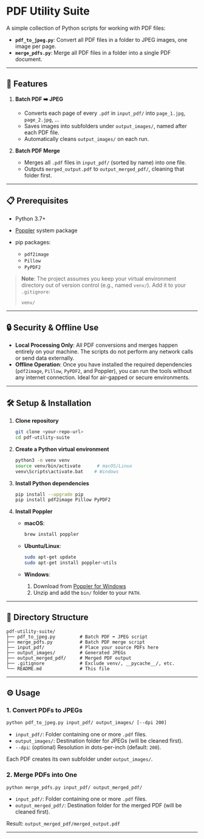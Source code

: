 # PDF Utility Suite

A simple collection of Python scripts for working with PDF files:

* **`pdf_to_jpeg.py`**: Convert all PDF files in a folder to JPEG images, one image per page.
* **`merge_pdfs.py`**: Merge all PDF files in a folder into a single PDF document.

---

## 🚀 Features

1. **Batch PDF ➡️ JPEG**

   * Converts each page of every `.pdf` in `input_pdf/` into `page_1.jpg`, `page_2.jpg`, …
   * Saves images into subfolders under `output_images/`, named after each PDF file.
   * Automatically cleans `output_images/` on each run.

2. **Batch PDF Merge**

   * Merges all `.pdf` files in `input_pdf/` (sorted by name) into one file.
   * Outputs `merged_output.pdf` to `output_merged_pdf/`, cleaning that folder first.

---

## 📋 Prerequisites

* Python 3.7+
* [Poppler](https://poppler.freedesktop.org/) system package
* pip packages:

  * `pdf2image`
  * `Pillow`
  * `PyPDF2`

> **Note**: The project assumes you keep your virtual environment directory out of version control (e.g., named `venv/`). Add it to your `.gitignore`:
>
> ```gitignore
> venv/
> ```

---

## 🔒 Security & Offline Use

* **Local Processing Only**: All PDF conversions and merges happen entirely on your machine. The scripts do not perform any network calls or send data externally.
* **Offline Operation**: Once you have installed the required dependencies (`pdf2image`, `Pillow`, `PyPDF2`, and Poppler), you can run the tools without any internet connection. Ideal for air-gapped or secure environments.

---

## 🛠️ Setup & Installation

1. **Clone repository**

   ```bash
   git clone <your-repo-url>
   cd pdf-utility-suite
   ```

2. **Create a Python virtual environment**

   ```bash
   python3 -m venv venv
   source venv/bin/activate      # macOS/Linux
   venv\Scripts\activate.bat    # Windows
   ```

3. **Install Python dependencies**

   ```bash
   pip install --upgrade pip
   pip install pdf2image Pillow PyPDF2
   ```

4. **Install Poppler**

   * **macOS**:

     ```bash
     brew install poppler
     ```
   * **Ubuntu/Linux**:

     ```bash
     sudo apt-get update
     sudo apt-get install poppler-utils
     ```
   * **Windows**:

     1. Download from [Poppler for Windows](http://blog.alivate.com.au/poppler-windows/)
     2. Unzip and add the `bin/` folder to your `PATH`.

---

## 📂 Directory Structure

```
pdf-utility-suite/
├── pdf_to_jpeg.py         # Batch PDF ➡️ JPEG script
├── merge_pdfs.py          # Batch PDF merge script
├── input_pdf/             # Place your source PDFs here
├── output_images/         # Generated JPEGs
├── output_merged_pdf/     # Merged PDF output
├── .gitignore             # Exclude venv/, __pycache__/, etc.
└── README.md              # This file
```

---

## ⚙️ Usage

### 1. Convert PDFs to JPEGs

```bash
python pdf_to_jpeg.py input_pdf/ output_images/ [--dpi 200]
```

* `input_pdf/`: Folder containing one or more `.pdf` files.
* `output_images/`: Destination folder for JPEGs (will be cleaned first).
* `--dpi`: (optional) Resolution in dots-per-inch (default: `200`).

Each PDF creates its own subfolder under `output_images/`.

### 2. Merge PDFs into One

```bash
python merge_pdfs.py input_pdf/ output_merged_pdf/
```

* `input_pdf/`: Folder containing one or more `.pdf` files.
* `output_merged_pdf/`: Destination folder for the merged PDF (will be cleaned first).

Result: `output_merged_pdf/merged_output.pdf`

---